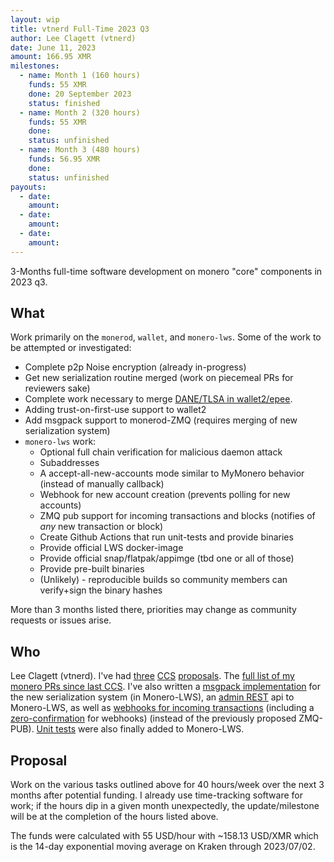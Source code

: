```yaml
---
layout: wip
title: vtnerd Full-Time 2023 Q3
author: Lee Clagett (vtnerd)
date: June 11, 2023
amount: 166.95 XMR
milestones:
  - name: Month 1 (160 hours)
    funds: 55 XMR
    done: 20 September 2023
    status: finished
  - name: Month 2 (320 hours)
    funds: 55 XMR
    done:
    status: unfinished
  - name: Month 3 (480 hours)
    funds: 56.95 XMR
    done:
    status: unfinished
payouts:
  - date:
    amount:
  - date:
    amount:
  - date:
    amount:
---
```


3-Months full-time software development on monero "core" components in 2023 q3.

## What
Work primarily on the `monerod`, `wallet`, and `monero-lws`. Some of the work to be attempted or investigated:
  - Complete p2p Noise encryption (already in-progress)
  - Get new serialization routine merged (work on piecemeal PRs for reviewers sake)
  - Complete work necessary to merge [DANE/TLSA in wallet2/epee](https://github.com/vtnerd/monero/tree/improve/dane_tlsa).
  - Adding trust-on-first-use support to wallet2
  - Add msgpack support to monerod-ZMQ (requires merging of new serialization system)
  - `monero-lws` work:
    - Optional full chain verification for malicious daemon attack
    - Subaddresses
    - A accept-all-new-accounts mode similar to MyMonero behavior (instead of manually callback)
    - Webhook for new account creation (prevents polling for new accounts)
    - ZMQ pub support for incoming transactions and blocks (notifies of _any_ new transaction or block)
    - Create Github Actions that run unit-tests and provide binaries
    - Provide official LWS docker-image
    - Provide official snap/flatpak/appimge (tbd one or all of those)
    - Provide pre-built binaries
    - (Unlikely) - reproducible builds so community members can verify+sign the binary hashes

More than 3 months listed there, priorities may change as community requests or issues arise.

## Who

Lee Clagett (vtnerd). I've had [three](https://ccs.getmonero.org/proposals/vtnerd-tor-tx-broadcasting.html) [CCS](https://ccs.getmonero.org/proposals/vtnerd-2020-q4.html) [proposals](https://ccs.getmonero.org/proposals/vtnerd-2021-q1.html). The [full list of my monero PRs since last CCS](https://github.com/monero-project/monero/pulls?q=is%3Apr+author%3Avtnerd+created%3A%3E2021-02-17). I've also written a [msgpack implementation](https://github.com/vtnerd/monero-lws/pull/63) for the new serialization system (in Monero-LWS), an [admin REST](https://github.com/vtnerd/monero-lws/pull/62) api to Monero-LWS, as well as [webhooks for incoming transactions](https://github.com/vtnerd/monero-lws/pull/66) (including a [zero-confirmation](https://github.com/vtnerd/monero-lws/pull/72) for webhooks) (instead of the previously proposed ZMQ-PUB). [Unit tests](https://github.com/vtnerd/monero-lws/pull/53) were also finally added to Monero-LWS.

## Proposal

Work on the various tasks outlined above for 40 hours/week over the next 3 months after potential funding. I already use time-tracking software for work; if the hours dip in a given month unexpectedly, the update/milestone will be at the completion of the hours listed above.

The funds were calculated with 55 USD/hour with ~158.13 USD/XMR which is the 14-day exponential moving average on Kraken through 2023/07/02.
